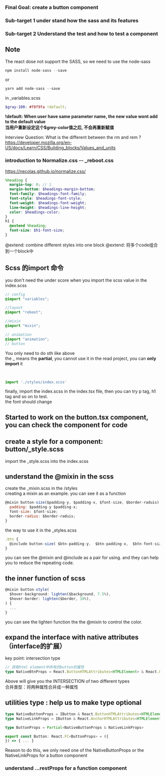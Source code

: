 ### Final Goal: create a button component 

### Sub-target 1 under stand how the sass and its features 

### Sub-target 2 Understand the test and how to test a component 

## Note
The react dose not support the SASS, so we need to use the node-sass 

``` javascript
npm install node-sass --save
```
or 
``` javascript
yarn add node-sass --save
```
in _variables.scss
``` scss
$gray-100: #f8f9fa !default;
```
<b>!default: When user have same parameter name, the new value wont add to the default value </b>
<br>
<b>当用户重新设定这个$grey-color值之后, 不会再重新赋值</b>

Interview Question: What is the different between the rm and rem ? 
https://developer.mozilla.org/en-US/docs/Learn/CSS/Building_blocks/Values_and_units

### introduction to Normalize.css -- _reboot.css
https://necolas.github.io/normalize.css/

``` scss
%heading {
  margin-top: 0; // 1
  margin-bottom: $headings-margin-bottom;
  font-family: $headings-font-family;
  font-style: $headings-font-style;
  font-weight: $headings-font-weight;
  line-height: $headings-line-height;
  color: $headings-color;
}
h1 {
  @extend %heading;
  font-size: $h1-font-size;
}
```
@extend: combine different styles into one block
@extend: 将多个code组合到一个block中

## Scss 的import 命令
you don't need the under score when you import the scss value in the index.scss 
``` scss 
// config
@import "variables";

//layout
@import "reboot";

//mixin
@import "mixin";

// animation
@import "animation";
// button
```
You only need to do sth like above 
<br/>
the _ means the <b>partial</b>, you cannot use it in the read project, you can <b>only import</b> it 

<br>

```javascript 
import './styles/index.scss'
```
finally, import the index.scss in the index.tsx file, then you can try p tag, h1 tag and so on to test. 
<br>
the font should change 

## Started to work on the button.tsx component, you can check the component for code

## create a style for a component: button/_style.scss 

import the _style.scss into the index.scss 

## understand the @mixin in the scss 
create the _mixin.scss in the /styles
<br>
creating a mixin as an example. you can see it as a function 

```javascript 
@mixin button-size($padding-y, $padding-x, $font-size, $border-raduis) {
  padding: $padding-y $padding-x;
  font-size: $font-size;
  border-radius: $border-raduis;
}
```

the way to use it in the _styles.scss
``` javascript
.btn {
  @include button-size( $btn-padding-y,  $btn-padding-x,  $btn-font-size,  $border-radius);
}
```

you can see the @mixin and @include as a pair for using. 
and they can help you to reduce the repeating code. 


## the inner function of scss 
``` javascript
@mixin button-style(
  $hover-background: lighten($background, 7.5%),
  $hover-border: lighten($border, 10%),
) { 
  ...
}
```
you can see the lighten function the the @mixin to control the color. 

## expand the interface with native attributes （interface的扩展）
key point: intersection type 
```typescript
// 获取html element中所有的button的属性
type NativeBtnProps = React.ButtonHTMLAttributes<HTMLElement> & React.LinkHTMLAttributes<HTMLElement>
```
Above will give you the INTERSECTION of two different types
<br>
合并类型：将两种属性合并成一种属性 

## utilities type : help us to make type optional 

``` typescript 
type NativeButtonProps = IButton & React.ButtonHTMLAttributes<HTMLElement>
type NativeLinkProps = IButton & React.AnchorHTMLAttributes<HTMLElement>

type ButtonProps = Partial<NativeButtonProps & NativeLinkProps>

export const Button: React.FC<ButtonProps> = ({
}) => { ... } 
```
Reason to do this, we only need one of the NativeButtonProps or the NativeLinkProps for a button component 

### understand ...restProps for a function component 



